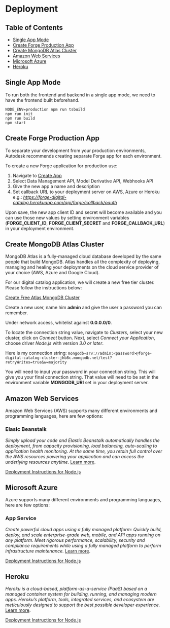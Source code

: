 # Deployment

## Table of Contents

* [Single App Mode](#single-app-mode)
* [Create Forge Production App](#create-forge-production-app)
* [Create MongoDB Atlas Cluster](#create-mongodb-atlas-cluster)
* [Amazon Web Services](#amazon-web-services)
* [Microsoft Azure](#microsoft-azure)
* [Heroku](#heroku)

## Single App Mode

To run both the frontend and backend in a single app mode, we need to have the frontend built beforehand.

    NODE_ENV=production npm run tsbuild
    npm run init
    npm run build
    npm start

## Create Forge Production App

To separate your development from your production environments, Autodesk recommends creating separate Forge app for each
environment.

To create a new Forge application for production use:

1. Navigate to [Create App](https://forge.autodesk.com/myapps/create)
1. Select Data Management API, Model Derivative API, Webhooks API
1. Give the new app a name and description
1. Set callback URL to your deployment server on AWS, Azure or Heroku
e.g.: *<https://forge-digital-catalog.herokuapp.com/api/forge/callback/oauth>*

Upon save, the new app client ID and secret will become available and you can use those new values by setting environment variables (**FORGE_CLIENT_ID**, **FORGE_CLIENT_SECRET** and **FORGE_CALLBACK_URL**) in your deployment environment.

## Create MongoDB Atlas Cluster

MongoDB Atlas is a fully-managed cloud database developed by the same people that build MongoDB. Atlas handles all the complexity of deploying, managing and healing your deployments on the cloud service provider of your choice (AWS, Azure and Google Cloud).

For our digital catalog application, we will create a new free tier cluster. Please follow the instructions below:

[Create Free Atlas MongoDB Cluster](https://docs.atlas.mongodb.com/getting-started/)

Create a new user, name him **admin** and give the user a password you can remember.

Under network access, whitelist against **0.0.0.0/0**.

To locate the connection string value, navigate to *Clusters*, select your new cluster, click on *Connect* button. Next, select *Connect your Application*, choose driver *Node.js* with version *3.0 or later*.

Here is my connection string:
```mongodb+srv://admin:<password>@forge-digital-catalog-cluster-jhb8c.mongodb.net/test?retryWrites=true&w=majority```

You will need to input your password in your connection string. This will give you your final connection string. That value will need to be set in the environment variable **MONGODB_URI** set in your deployment server.

## Amazon Web Services

Amazon Web Services (AWS) supports many different environments and programming languages, here are few options:

### Elasic Beanstalk

_Simply upload your code and Elastic Beanstalk automatically handles the deployment, from capacity provisioning, load balancing,
auto-scaling to application health monitoring. At the same time, you retain full control over the AWS resources powering
your application and can access the underlying resources anytime._ [Learn more](https://aws.amazon.com/elasticbeanstalk).

[Deployment Instructions for Node.js](deployment/aws)

## Microsoft Azure

Azure supports many different environments and programming languages, here are few options:

### App Service

_Create powerful cloud apps using a fully managed platform: Quickly build, deploy, and scale enterprise-grade web, mobile, and API apps running on any platform. Meet rigorous performance, scalability, security and compliance requirements while using a fully managed platform to perform infrastructure maintenance._ [Learn more](https://azure.microsoft.com/en-us/services/app-service/).

<!--Introduction - [What's Azure and its App Service, and why?](deployment/azure/)-->

[Deployment Instructions for Node.js](deployment/azure)

<!--Advanced Topics - [Custom domain name, Security, Load balancing, Backup and Restore, Elasticity and Autoscaling](deployment/azure/advanced)-->

## Heroku

_Heroku is a cloud-based, platform-as-a-service (PaaS) based on a managed container system for building, running, and managing modern apps. Heroku’s platform, tools, integrated services, and ecosystem are meticulously designed to support the best possible developer experience._ [Learn more](https://devcenter.heroku.com/articles/git).

[Deployment Instructions for Node.js](deployment/heroku)
